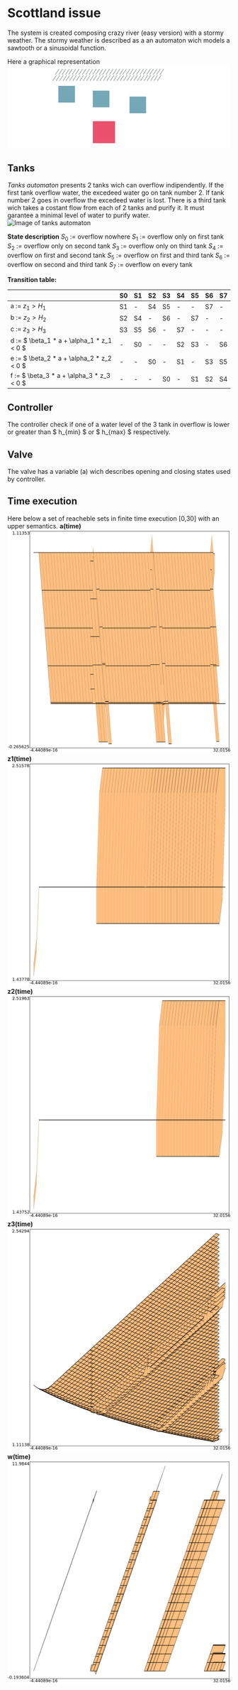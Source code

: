 # Scottland issue
The system is created composing crazy river (easy version) with a stormy weather.
The stormy weather is described as a an automaton wich models a sawtooth or a sinusoidal function.
 
Here a graphical representation
![Image of representation](.images/tank_description.png)
## Tanks
*Tanks automaton* presents 2 tanks wich can overflow indipendently. If the first tank overflow water, the excedeed water go on tank number 2. If tank number 2 goes in overflow the excedeed water is lost. There is a third tank wich takes a costant flow from each of 2 tanks and purify it. It must garantee a minimal level of water to purify water.
![Image of tanks automaton](.images/tanks_automaton.png)

**State description**
$S_0$ := overflow nowhere
$S_1$ := overflow only on first tank
$S_2$ := overflow only on second tank
$S_3$ := overflow only on third tank
$S_4$ := overflow on first and second tank
$S_5$ := overflow on first and third tank
$S_6$ := overflow on second and third tank
$S_7$ := overflow on every tank

**Transition table:**

|   | S0 | S1 | S2 | S3 | S4 | S5 | S6 | S7 |
|---|----|----|----|----|----|----|----|----|
| a := $z_1>H_1$| S1 | -  | S4 | S5 | -  | -  | S7 | -  |
| b := $z_2>H_2$ | S2 | S4 | -  | S6 | -  | S7 | -  | -  |
| c := $z_3>H_3$ | S3 | S5 | S6 | -  | S7 | -  | -  | -  |
| d := $ \beta_1 * a + \alpha_1 * z_1 < 0 $ | -  | S0 | -  | -  | S2 | S3 | -  | S6 |
| e :=  $ \beta_2 * a + \alpha_2 * z_2 < 0 $ | -  | -  | S0 | -  | S1 | -  | S3 | S5 |
| f :=  $ \beta_3 * a + \alpha_3 * z_3 < 0 $ | -  | -  | -  | S0 | -  | S1 | S2 | S4 |

## Controller
The controller check if one of a water level of the 3 tank in overflow is lower or greater than $ h_{min} $ or $ h_{max} $ respectively.

## Valve
The valve has a variable (a) wich describes opening and closing states used by controller.

## Time execution
Here below a set of reacheble sets in finite time execution [0,30] with an upper semantics.
**a(time)**
![a(t)](.images/t_a.png)
**z1(time)**
![b(t)](.images/t_z1.png)
**z2(time)**
![l(t)](.images/t_z2.png)
**z3(time)**
![p(t)](.images/t_z3.png)
**w(time)**
![p(t)](.images/t_w.png)
